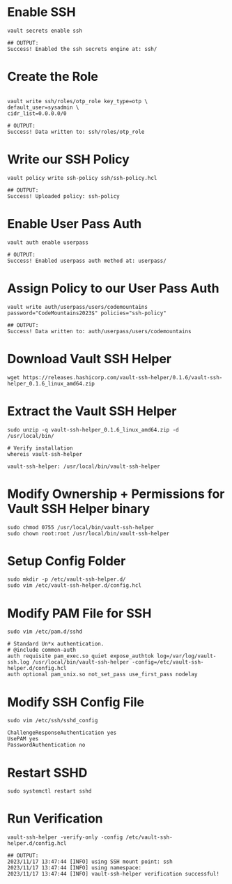 # Enable SSH 
```
vault secrets enable ssh

## OUTPUT: 
Success! Enabled the ssh secrets engine at: ssh/

```

# Create the Role
```

vault write ssh/roles/otp_role key_type=otp \
default_user=sysadmin \
cidr_list=0.0.0.0/0

# OUTPUT:
Success! Data written to: ssh/roles/otp_role

```

# Write our SSH Policy 
```
vault policy write ssh-policy ssh/ssh-policy.hcl

## OUTPUT:
Success! Uploaded policy: ssh-policy
```

# Enable User Pass Auth
```
vault auth enable userpass

# OUTPUT:
Success! Enabled userpass auth method at: userpass/
```

# Assign Policy to our User Pass Auth 
```
vault write auth/userpass/users/codemountains password="CodeMountains2023$" policies="ssh-policy"

## OUTPUT:
Success! Data written to: auth/userpass/users/codemountains
```

# Download Vault SSH Helper
```
wget https://releases.hashicorp.com/vault-ssh-helper/0.1.6/vault-ssh-helper_0.1.6_linux_amd64.zip
```

# Extract the Vault SSH Helper 
```
sudo unzip -q vault-ssh-helper_0.1.6_linux_amd64.zip -d /usr/local/bin/

# Verify installation 
whereis vault-ssh-helper

vault-ssh-helper: /usr/local/bin/vault-ssh-helper
```

# Modify Ownership + Permissions for Vault SSH Helper binary
```
sudo chmod 0755 /usr/local/bin/vault-ssh-helper
sudo chown root:root /usr/local/bin/vault-ssh-helper
```

# Setup Config Folder
```
sudo mkdir -p /etc/vault-ssh-helper.d/
sudo vim /etc/vault-ssh-helper.d/config.hcl 
```

# Modify PAM File for SSH 
```
sudo vim /etc/pam.d/sshd 

# Standard Un*x authentication.
# @include common-auth
auth requisite pam_exec.so quiet expose_authtok log=/var/log/vault-ssh.log /usr/local/bin/vault-ssh-helper -config=/etc/vault-ssh-helper.d/config.hcl
auth optional pam_unix.so not_set_pass use_first_pass nodelay 
```

# Modify SSH Config File
```
sudo vim /etc/ssh/sshd_config

ChallengeResponseAuthentication yes
UsePAM yes
PasswordAuthentication no
```

# Restart SSHD
```
sudo systemctl restart sshd
```

# Run Verification 
```
vault-ssh-helper -verify-only -config /etc/vault-ssh-helper.d/config.hcl

## OUTPUT:
2023/11/17 13:47:44 [INFO] using SSH mount point: ssh
2023/11/17 13:47:44 [INFO] using namespace: 
2023/11/17 13:47:44 [INFO] vault-ssh-helper verification successful!
```